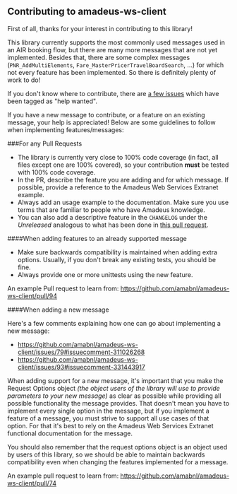 ## Contributing to amadeus-ws-client

First of all, thanks for your interest in contributing to this library!

This library currently supports the most commonly used messages used in an AIR booking flow, but there are many more messages that are not yet implemented. Besides that, there are some complex messages (`PNR_AddMultiElements`, `Fare_MasterPricerTravelBoardSearch`, ...) for which not every feature has been implemented. So there is definitely plenty of work to do!

If you don't know where to contribute, there are [a few issues](https://github.com/amabnl/amadeus-ws-client/issues?q=is%3Aissue+is%3Aopen+label%3A%22help+wanted%22) which have been tagged as "help wanted". 

If you have a new message to contribute, or a feature on an existing message, your help is appreciated! Below are some guidelines to follow when implementing features/messages:

###For any Pull Requests

* The library is currently very close to 100% code coverage (in fact, all files except one are 100% covered), so your contribution **must** be tested with 100% code coverage.
* In the PR, describe the feature you are adding and for which message. If possible, provide a reference to the Amadeus Web Services Extranet example.
* Always add an usage example to the documentation. Make sure you use terms that are familiar to people who have Amadeus knowledge.
* You can also add a descriptive feature in the `CHANGELOG` under the _Unreleased_ analogous to what has been done in [this pull request](https://github.com/amabnl/amadeus-ws-client/pull/94/files#diff-4ac32a78649ca5bdd8e0ba38b7006a1e).

####When adding features to an already supported message

* Make sure backwards compatibility is maintained when adding extra options. Usually, if you don't break any existing tests, you should be fine.
* Always provide one or more unittests using the new feature.

An example Pull request to learn from: https://github.com/amabnl/amadeus-ws-client/pull/94

####When adding a new message

Here's a few comments explaining how one can go about implementing a new message: 
- https://github.com/amabnl/amadeus-ws-client/issues/79#issuecomment-311026268
- https://github.com/amabnl/amadeus-ws-client/issues/93#issuecomment-331443917

When adding support for a new message, it's important that you make the Request Options object *(the object users of the library will use to provide parameters to your new message)* 
as clear as possible while providing all possible functionality the message provides. That doesn't mean you have to implement every single option in the message, 
but if you implement a feature of a message, you must strive to support all use cases of that option. 
For that it's best to rely on the Amadeus Web Services Extranet functional documentation for the message. 

You should also remember that the request options object is an object used by users of this library, so we should be able to maintain backwards compatibility even when changing the features implemented for a message.

An example pull request to learn from: https://github.com/amabnl/amadeus-ws-client/pull/74